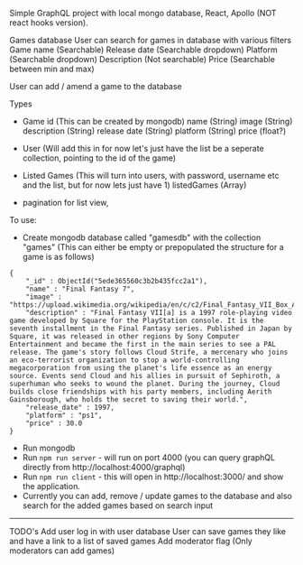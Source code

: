 Simple GraphQL project with local mongo database, React, Apollo (NOT react hooks version).

Games database
User can search for games in database with various filters
Game name (Searchable)
Release date (Searchable dropdown)
Platform (Searchable dropdown)
Description (Not searchable)
Price (Searchable between min and max)

User can add / amend a game to the database

Types
- Game
id (This can be created by mongodb)
name (String)
image (String)
description (String)
release date (String)
platform (String)
price (float?)


- User (Will add this in for now let's just have the list be a seperate collection, pointing to the id of the game)


- Listed Games (This will turn into users, with password, username etc and the list, but for now lets just have 1)
listedGames (Array)

- pagination for list view,

To use:
- Create mongodb database called "gamesdb" with the collection "games"
(This can either be empty or prepopulated the structure for a game is as follows)
```
{
    "_id" : ObjectId("5ede365560c3b2b435fcc2a1"),
    "name" : "Final Fantasy 7",
    "image" : "https://upload.wikimedia.org/wikipedia/en/c/c2/Final_Fantasy_VII_Box_Art.jpg",
    "description" : "Final Fantasy VII[a] is a 1997 role-playing video game developed by Square for the PlayStation console. It is the seventh installment in the Final Fantasy series. Published in Japan by Square, it was released in other regions by Sony Computer Entertainment and became the first in the main series to see a PAL release. The game's story follows Cloud Strife, a mercenary who joins an eco-terrorist organization to stop a world-controlling megacorporation from using the planet's life essence as an energy source. Events send Cloud and his allies in pursuit of Sephiroth, a superhuman who seeks to wound the planet. During the journey, Cloud builds close friendships with his party members, including Aerith Gainsborough, who holds the secret to saving their world.",
    "release_date" : 1997,
    "platform" : "ps1",
    "price" : 30.0
}
```
- Run mongodb
- Run `npm run server` - will run on port 4000 (you can query graphQL directly from http://localhost:4000/graphql)
- Run `npm run client` - this will open in http://localhost:3000/ and show the application.
- Currently you can add, remove / update games to the database and also search for the added games based on search input


----
TODO's
Add user log in with user database
User can save games they like and have a link to a list of saved games
Add moderator flag (Only moderators can add games)
